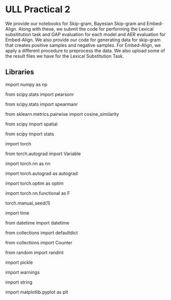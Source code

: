 # ULL Practical 2

We provide our notebooks for Skip-gram, Bayesian Skip-gram and Embed-Align. Along with these, we submit the code for performing the Lexical subsititution task and GAP evaluation for each model and AER evaluation for Embed-Align. We also provide our code for generating data for skip-gram that creates positive samples and negative samples. For Embed-Align, we apply a different procedure to preprocess the data. We also upload some of the result files we have for the Lexical Substitution Task.


## Libraries
import numpy as np

from scipy.stats import pearsonr

from scipy.stats import spearmanr

from sklearn.metrics.pairwise import cosine_similarity

from scipy import spatial

from scipy import stats

import torch

from torch.autograd import Variable

import torch.nn as nn

import torch.autograd as autograd

import torch.optim as optim

import torch.nn.functional as F

torch.manual_seed(1)

import time

from datetime import datetime

from collections import defaultdict

from collections import Counter

from random import randint

import pickle

import warnings

import string

import matplotlib.pyplot as plt
